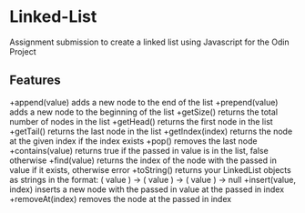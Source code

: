 # Linked-List
Assignment submission to create a linked list using Javascript for the Odin Project

## Features

+append(value) adds a new node to the end of the list
+prepend(value) adds a new node to the beginning of the list
+getSize() returns the total number of nodes in the list
+getHead() returns the first node in the list
+getTail() returns the last node in the list
+getIndex(index) returns the node at the given index if the index exists
+pop() removes the last node
+contains(value) returns true if the passed in value is in the list, false otherwise
+find(value) returns the index of the node with the passed in value if it exists, otherwise error
+toString() returns your LinkedList objects as strings in the format: ( value ) -> ( value ) -> ( value ) -> null
+insert(value, index) inserts a new node with the passed in value at the passed in index 
+removeAt(index) removes the node at the passed in index